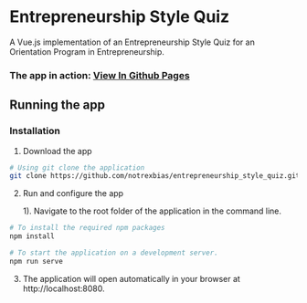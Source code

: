 # Entrepreneurship Style Quiz
A Vue.js implementation of an Entrepreneurship Style Quiz for an Orientation Program in Entrepreneurship.

### The app in action: [View In Github Pages](https://kamweru.github.io/entrepreneurship_style_quiz/)

## Running the app

### Installation
1. Download the app
``` sh
# Using git clone the application
git clone https://github.com/notrexbias/entrepreneurship_style_quiz.git
```
2. Run and configure the app


    1). Navigate to the root folder of the application in the command line.
    
  
``` sh
# To install the required npm packages
npm install
```
``` sh
# To start the application on a development server.
npm run serve
```

3. The application will open automatically in your browser at http://localhost:8080.


